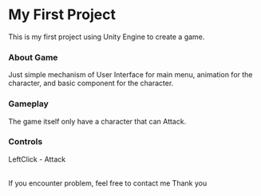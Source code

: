 <h1>My First Project</h1>

<p>
  This is my first project using Unity Engine to create a game.
</p>
  
<h3>About Game</h3>
Just simple mechanism of User Interface for main menu, animation for the character, and basic component for the character.

<h3>Gameplay</h3>
The game itself only have a character that can Attack.

<h3>Controls</h3>
LeftClick - Attack<br>

<br>If you encounter problem, feel free to contact me
Thank you
